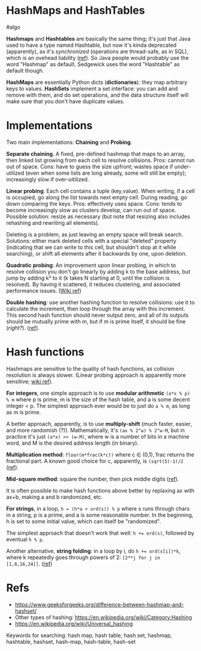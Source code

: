 # HashMaps and HashTables

#algo

**Hashmaps** and **Hashtables** are basically the same thing; it's just that Java used to have a type named Hashtable, but now it's kinda deprecated (apparently), as it's _synchronized_ (operations are thread-safe, as in SQL), which is an ovehead liability ([ref](https://stackoverflow.com/questions/47838841/hashtable-hashmap-hashset-hash-table-concept-in-java-collection-framework)). So Java people would probably use the word "Hashmap" as default. Sedgewick uses the word "Hashtable" as default though.

**HashMaps** are essentially Python dicts (**dictionaries**): they map arbitrary keys to values. **HashSets** implement a set interface: you can add and remove with them, and do set operations, and the data structure itself will make sure that you don't have duplicate values.

# Implementations

Two main implementations: **Chaining** and **Probing**.

**Separate chaining**. A fixed, pre-defined hashmap that maps to an array, then linked list growing from each cell to resolve collisions. Pros: cannot run out of space. Cons: have to guess the size upfront; wastes space if under-utilized (even when some lists are long already, some will still be empty); increasingly slow if over-uitilized.

**Linear probing**: Each cell contains a tuple (key,value). When writing, if a cell is occupied, go along the list towards next empty cell. During reading, go down comparing the keys. Pros: effectively uses space. Cons: tends to become increasingly slow as clusters develop, can run out of space. Possible solution: resize as necessary (but note that resizing also includes rehashing and rewriting all elements).

Deleting is a problem, as just leaving an empty space will break search. Solutions: either mark deleted cells with a special "deleted" property (indicating that we can write to this cell, but shouldn't stop at it while searching), or shift all elements after it backwards by one, upon deletion.

**Quadratic probing**: An improvement upon linear probing, in which to resolve collision you don't go linearly by adding k to the base address, but jump by adding k² to it (k takes N starting at 0, until the collision is resolved). By having it scattered, it reduces clustering, and associated performance issues. ([Wiki ref](https://en.wikipedia.org/wiki/Quadratic_probing))

**Double hashing**: use another hashing function to resolve collisions: use it to calculate the increment, then loop through the array with this increment. This second hash function should never output zero, and all of its outputs should be mutually prime with m, but if m is prime itself, it should be fine (_right?_). ([ref](https://www.geeksforgeeks.org/double-hashing/)).

# Hash functions

Hashmaps are sensitive to the quality of hash functions, as collision resolution is always slower. (Linear probing approach is apparently more sensitive; [wiki ref](https://en.wikipedia.org/wiki/Linear_probing)).

**For integers**, one simple approach is to use **modular arithmetic** `(a*x % p) % m` where p is prime, m is the size of the hash table, and a is some decent integer < p. The simplest approach ever would be to just do `a % m`, as long as m is prime.

A better approach, apparently, is to use **multiply-shift** (much faster, easier, and more randomish (?)). Mathematically, it's `(ax % 2^w) % 2^w-M`, but in practice it's just `(a*x) >> (w-M)`, where w is a number of bits in a machine word, and M is the desired address length (in binary).

**Multiplication method**: `floor(m*frac(k*c))` where c ∈ (0,1), frac returns the fractional part. A known good choice for c, apparently, is `(sqrt(5)-1)/2` ([ref](https://www.geeksforgeeks.org/what-are-hash-functions-and-how-to-choose-a-good-hash-function/)).

**Mid-square method**: square the number, then pick middle digits ([ref](https://opendsa-server.cs.vt.edu/ODSA/Books/Everything/html/HashFuncExamp.html)).

It is often possible to make hash functions above better by replaxing ax with ax+b, making a and b randomized, etc.

**For strings**, in a loop, `h = (h*a + ord(s)) % p` where s runs through chars in a string, p is a prime, and a is some reasonable number. In the beginning, h is set to some initial value, which can itself be "randomized". 

The simplest approach that doesn't work that well: `h += ord(s)`, followed by eventual `h % p`.

Another alternative, **string folding**: in a loop by i, do `h += ord(s[i])*k`, where k repeatedly goes through powers of 2: `[2**j for j in [1,8,16,24]]`. ([ref](https://opendsa-server.cs.vt.edu/ODSA/Books/Everything/html/HashFuncExamp.html))

# Refs

* https://www.geeksforgeeks.org/difference-between-hashmap-and-hashset/
* Other types of hashing: https://en.wikipedia.org/wiki/Category:Hashing
* https://en.wikipedia.org/wiki/Universal_hashing

Keywords for searching: hash map, hash table, hash set, hashmap, hashtable, hashset, hash-map, hash-table, hash-set